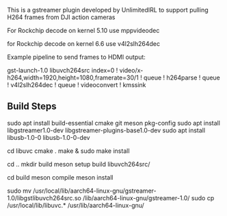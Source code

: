This is a gstreamer plugin developed by UnlimitedIRL to support pulling H264 frames from DJI action cameras  


For Rockchip decode on kernel 5.10 use mppvideodec

for Rockchip decode on kernel 6.6 use v4l2slh264dec

Example pipeline to send frames to HDMI output: 

gst-launch-1.0 libuvch264src index=0 ! video/x-h264,width=1920,height=1080,framerate=30/1 ! queue ! h264parse ! queue ! v4l2slh264dec ! queue ! videoconvert ! kmssink


## Build Steps

sudo apt install build-essential cmake git meson pkg-config
sudo apt install libgstreamer1.0-dev libgstreamer-plugins-base1.0-dev
sudo apt install libusb-1.0-0 libusb-1.0-0-dev

cd libuvc
cmake .
make & sudo make install

cd ..
mkdir build
meson setup build libuvch264src/

cd build
meson compile
meson install

sudo mv /usr/local/lib/aarch64-linux-gnu/gstreamer-1.0/libgstlibuvch264src.so /lib/aarch64-linux-gnu/gstreamer-1.0/
sudo cp /usr/local/lib/libuvc.* /usr/lib/aarch64-linux-gnu/

